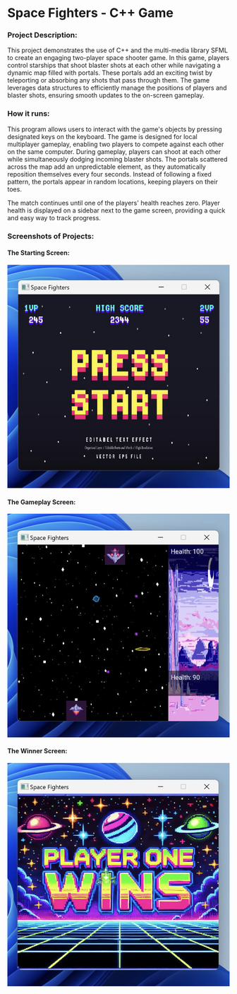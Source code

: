 # Space Fighters - C++ Game

### Project Description:
This project demonstrates the use of C++ and the multi-media library SFML to create an engaging two-player space shooter game. In this game, players control starships that shoot blaster shots at each other while navigating a dynamic map filled with portals. These portals add an exciting twist by teleporting or absorbing any shots that pass through them. The game leverages data structures to efficiently manage the positions of players and blaster shots, ensuring smooth updates to the on-screen gameplay.

### How it runs:
This program allows users to interact with the game's objects by pressing designated keys on the keyboard. The game is designed for local multiplayer gameplay, enabling two players to compete against each other on the same computer. During gameplay, players can shoot at each other while simultaneously dodging incoming blaster shots. The portals scattered across the map add an unpredictable element, as they automatically reposition themselves every four seconds. Instead of following a fixed pattern, the portals appear in random locations, keeping players on their toes.

The match continues until one of the players' health reaches zero. Player health is displayed on a sidebar next to the game screen, providing a quick and easy way to track progress.

### Screenshots of Projects:

#### The Starting Screen:
![Starting_Screen](Starting_Screen.png)

#### The Gameplay Screen: 
![GamePlay_Screen](User_Gameplay.png)

#### The Winner Screen: 
![Winner_Screen](Winner_Screen.png)
